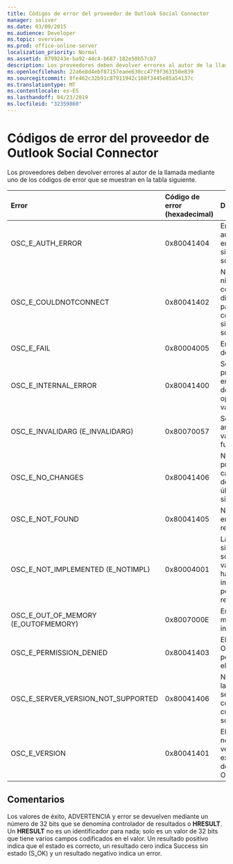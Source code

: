 ```yaml
---
title: Códigos de error del proveedor de Outlook Social Connector
manager: soliver
ms.date: 03/09/2015
ms.audience: Developer
ms.topic: overview
ms.prod: office-online-server
localization_priority: Normal
ms.assetid: 0799243e-ba92-44c4-b687-182e50b57cb7
description: Los proveedores deben devolver errores al autor de la llamada mediante uno de los códigos de error que se muestran en la tabla siguiente.
ms.openlocfilehash: 22a6e8d4ebf87157eaee630cc47f9f363150e839
ms.sourcegitcommit: 8fe462c32b91c87911942c188f3445e85a54137c
ms.translationtype: MT
ms.contentlocale: es-ES
ms.lasthandoff: 04/23/2019
ms.locfileid: "32359860"
---
```

# <a name="outlook-social-connector-provider-error-codes"></a>Códigos de error del proveedor de Outlook Social Connector

Los proveedores deben devolver errores al autor de la llamada mediante uno de los códigos de error que se muestran en la tabla siguiente. 
  
|**Error**|**Código de error (hexadecimal)**|**Descripción**|
|:-----|:-----|:-----|
|OSC_E_AUTH_ERROR  <br/> |0x80041404  <br/> |Error de autenticación en la red del sitio de red social.  <br/> |
|OSC_E_COULDNOTCONNECT  <br/> |0x80041402  <br/> |No hay ninguna conexión disponible para conectarse al sitio de red social.  <br/> |
|OSC_E_FAIL  <br/> |0x80004005  <br/> |Error general de error.  <br/> |
|OSC_E_INTERNAL_ERROR  <br/> |0x80041400  <br/> |Se ha producido un error interno debido a una operación no válida.  <br/> |
|OSC_E_INVALIDARG (E_INVALIDARG)  <br/> |0x80070057  <br/> |Se pasó un argumento no válido a una función.  <br/> |
|OSC_E_NO_CHANGES  <br/> |0x80041406  <br/> |No se han producido cambios desde la última sincronización.  <br/> |
|OSC_E_NOT_FOUND  <br/> |0x80041405  <br/> |No se encuentra un recurso.  <br/> |
|OSC_E_NOT_IMPLEMENTED (E_NOTIMPL)  <br/> |0x80004001  <br/> |La solicitud al sitio de red social es válida pero no ha sido implementada por el sitio de red social.  <br/> |
|OSC_E_OUT_OF_MEMORY (E_OUTOFMEMORY)  <br/> |0x8007000E  <br/> |Error de memoria insuficiente.  <br/> |
|OSC_E_PERMISSION_DENIED  <br/> |0x80041403  <br/> |El proveedor OSC denegó el permiso para el recurso.  <br/> |
|OSC_E_SERVER_VERSION_NOT_SUPPORTED  <br/> |0x80041406  <br/> |No se admite la versión del servidor para configurar la cuenta de red social.  <br/> |
|OSC_E_VERSION  <br/> |0x80041401  <br/> |El proveedor no admite esta versión de la extensibilidad del proveedor OSC.  <br/> |
   
## <a name="remarks"></a>Comentarios

Los valores de éxito, ADVERTENCIA y error se devuelven mediante un número de 32 bits que se denomina controlador de resultados o **HRESULT**. Un **HRESULT** no es un identificador para nada; solo es un valor de 32 bits que tiene varios campos codificados en el valor. Un resultado positivo indica que el estado es correcto, un resultado cero indica Success sin estado (S_OK) y un resultado negativo indica un error. 
  

